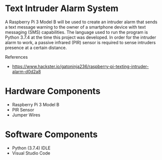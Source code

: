 # Text Intruder Alarm System
A Raspberry Pi 3 Model B will be used to create an intruder alarm that sends a text message warning to the owner of a smartphone device with text messaging (SMS) capabilities. The language used to run the program is Python 3.7.4 at the time this project was developed. In order for the intruder alarm to work, a passive infrared (PIR) sensor is required to sense intruders presence at a certain distance. 

References 
- https://www.hackster.io/gatoninja236/raspberry-pi-texting-intruder-alarm-d0d2a8

# Hardware Components
- Raspberry Pi 3 Model B
- PIR Sensor 
- Jumper Wires

# Software Components
- Python (3.7.4) IDLE
- Visual Studio Code 
